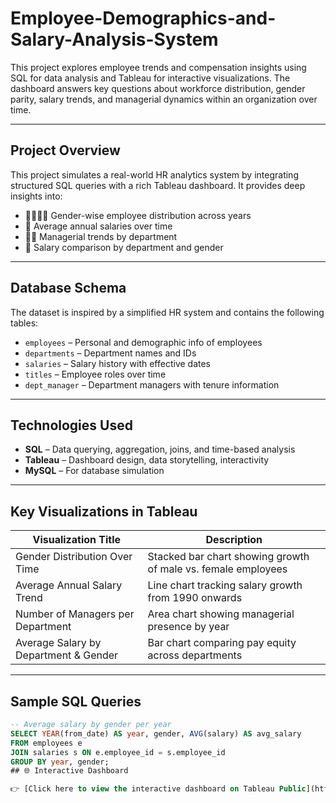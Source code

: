 # Employee-Demographics-and-Salary-Analysis-System

This project explores employee trends and compensation insights using SQL for data analysis and Tableau for interactive visualizations. The dashboard answers key questions about workforce distribution, gender parity, salary trends, and managerial dynamics within an organization over time.

---

##  Project Overview

This project simulates a real-world HR analytics system by integrating structured SQL queries with a rich Tableau dashboard. It provides deep insights into:

- 👨‍👩‍👧‍👦 Gender-wise employee distribution across years
- 💸 Average annual salaries over time
- 🧑‍💼 Managerial trends by department
- 🏢 Salary comparison by department and gender

---

##  Database Schema

The dataset is inspired by a simplified HR system and contains the following tables:

- `employees` – Personal and demographic info of employees
- `departments` – Department names and IDs
- `salaries` – Salary history with effective dates
- `titles` – Employee roles over time
- `dept_manager` – Department managers with tenure information

---

##  Technologies Used

- **SQL** – Data querying, aggregation, joins, and time-based analysis
- **Tableau** – Dashboard design, data storytelling, interactivity
- **MySQL** – For database simulation 

---

##  Key Visualizations in Tableau

| Visualization Title                     | Description |
|----------------------------------------|-------------|
| Gender Distribution Over Time          | Stacked bar chart showing growth of male vs. female employees |
| Average Annual Salary Trend            | Line chart tracking salary growth from 1990 onwards |
| Number of Managers per Department      | Area chart showing managerial presence by year |
| Average Salary by Department & Gender  | Bar chart comparing pay equity across departments |

---

##  Sample SQL Queries

```sql
-- Average salary by gender per year
SELECT YEAR(from_date) AS year, gender, AVG(salary) AS avg_salary
FROM employees e
JOIN salaries s ON e.employee_id = s.employee_id
GROUP BY year, gender;
## 🌐 Interactive Dashboard

👉 [Click here to view the interactive dashboard on Tableau Public](https://public.tableau.com/app/profile/phonethiriyadana/viz/IntegratingSQLandTableauforDataAnalyticsandBusinessIntelligence/Dashboard1)

